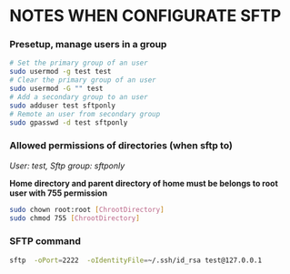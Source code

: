 # NOTES WHEN CONFIGURATE SFTP
### Presetup, manage users in a group
```bash
# Set the primary group of an user
sudo usermod -g test test
# Clear the primary group of an user
sudo usermod -G "" test
# Add a secondary group to an user
sudo adduser test sftponly
# Remote an user from secondary group
sudo gpasswd -d test sftponly
```

### Allowed permissions of directories (when sftp to)
*User: test, Sftp group: sftponly*

**Home directory and parent directory of home must be belongs to root user with 755 permission**
```bash
sudo chown root:root [ChrootDirectory]
sudo chmod 755 [ChrootDirectory]
```

### SFTP command
```bash
sftp  -oPort=2222  -oIdentityFile=~/.ssh/id_rsa test@127.0.0.1
```
